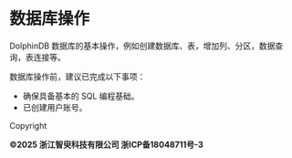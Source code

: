 # 数据库操作

DolphinDB 数据库的基本操作，例如创建数据库、表，增加列、分区，数据查询，表连接等。

数据库操作前，建议已完成以下事项：

* 确保具备基本的 SQL 编程基础。
* 已创建用户账号。

Copyright

**©2025 浙江智臾科技有限公司 浙ICP备18048711号-3**
